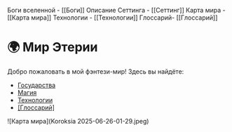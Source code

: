Боги вселенной - [[Боги]]
Описание Сеттинга - [[Сеттинг]]
Карта мира - [[Карта мира]]
Технологии - [[Технологии]]
Глоссарий- [[Глоссарий]]
# 🌍 Мир Этерии

Добро пожаловать в мой фэнтези-мир! Здесь вы найдёте:

- [Государства](/Государства/Достардия)  
- [Магия](/Магия)  
- [Технологии](/Технологии)
- [[Глоссарий]]([[Стартовая]])

![Карта мира](Koroksia 2025-06-26-01-29.jpeg)